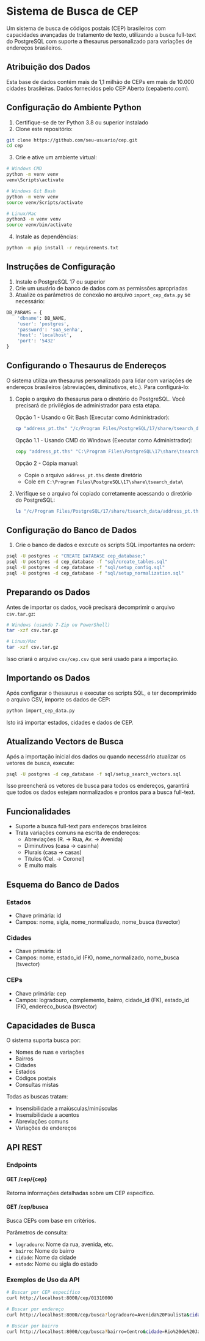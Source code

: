 # Sistema de Busca de CEP

Um sistema de busca de códigos postais (CEP) brasileiros com capacidades avançadas de tratamento de texto, utilizando a busca full-text do PostgreSQL com suporte a thesaurus personalizado para variações de endereços brasileiros.

## Atribuição dos Dados

Esta base de dados contém mais de 1,1 milhão de CEPs em mais de 10.000 cidades brasileiras. Dados fornecidos pelo CEP Aberto (cepaberto.com).

## Configuração do Ambiente Python

1. Certifique-se de ter Python 3.8 ou superior instalado
2. Clone este repositório:
```bash
git clone https://github.com/seu-usuario/cep.git
cd cep
```

3. Crie e ative um ambiente virtual:
```bash
# Windows CMD
python -m venv venv
venv\Scripts\activate

# Windows Git Bash
python -m venv venv
source venv/Scripts/activate

# Linux/Mac
python3 -m venv venv
source venv/bin/activate
```

4. Instale as dependências:
```bash
python -m pip install -r requirements.txt
```

## Instruções de Configuração

1. Instale o PostgreSQL 17 ou superior
2. Crie um usuário de banco de dados com as permissões apropriadas
3. Atualize os parâmetros de conexão no arquivo `import_cep_data.py` se necessário:
```python
DB_PARAMS = {
    'dbname': DB_NAME,
    'user': 'postgres',
    'password': 'sua_senha',
    'host': 'localhost',
    'port': '5432'
}
```

## Configurando o Thesaurus de Endereços

O sistema utiliza um thesaurus personalizado para lidar com variações de endereços brasileiros (abreviações, diminutivos, etc.). Para configurá-lo:

1. Copie o arquivo do thesaurus para o diretório do PostgreSQL. Você precisará de privilégios de administrador para esta etapa.
   
   Opção 1 - Usando o Git Bash (Executar como Administrador):
   ```bash
   cp "address_pt.ths" "/c/Program Files/PostgreSQL/17/share/tsearch_data/"
   ```
   
   Opção 1.1 - Usando CMD do Windows (Executar como Administrador):
   ```cmd
   copy "address_pt.ths" "C:\Program Files\PostgreSQL\17\share\tsearch_data\"
   ```
   
   Opção 2 - Cópia manual:
   - Copie o arquivo `address_pt.ths` deste diretório
   - Cole em `C:\Program Files\PostgreSQL\17\share\tsearch_data\`

2. Verifique se o arquivo foi copiado corretamente acessando o diretório do PostgreSQL:
   ```bash
   ls "/c/Program Files/PostgreSQL/17/share/tsearch_data/address_pt.ths"
   ```

## Configuração do Banco de Dados

1. Crie o banco de dados e execute os scripts SQL importantes na ordem:
```bash
psql -U postgres -c "CREATE DATABASE cep_database;"
psql -U postgres -d cep_database -f "sql/create_tables.sql"
psql -U postgres -d cep_database -f "sql/setup_config.sql"
psql -U postgres -d cep_database -f "sql/setup_normalization.sql"
```

## Preparando os Dados

Antes de importar os dados, você precisará decomprimir o arquivo `csv.tar.gz`:

```bash
# Windows (usando 7-Zip ou PowerShell)
tar -xzf csv.tar.gz

# Linux/Mac
tar -xzf csv.tar.gz
```

Isso criará o arquivo `csv/cep.csv` que será usado para a importação.

## Importando os Dados

Após configurar o thesaurus e executar os scripts SQL, e ter decomprimido o arquivo CSV, importe os dados de CEP:

```bash
python import_cep_data.py
```

Isto irá importar estados, cidades e dados de CEP.

## Atualizando Vectors de Busca

Após a importação inicial dos dados ou quando necessário atualizar os vetores de busca, execute:

```bash
psql -U postgres -d cep_database -f sql/setup_search_vectors.sql
```

Isso preencherá os vetores de busca para todos os endereços, garantirá que todos os dados estejam normalizados e prontos para a busca full-text.


## Funcionalidades

- Suporte a busca full-text para endereços brasileiros
- Trata variações comuns na escrita de endereços:
  - Abreviações (R. → Rua, Av. → Avenida)
  - Diminutivos (casa → casinha)
  - Plurais (casa → casas)
  - Títulos (Cel. → Coronel)
  - E muito mais

## Esquema do Banco de Dados

### Estados
- Chave primária: id
- Campos: nome, sigla, nome_normalizado, nome_busca (tsvector)

### Cidades
- Chave primária: id
- Campos: nome, estado_id (FK), nome_normalizado, nome_busca (tsvector)

### CEPs
- Chave primária: cep
- Campos: logradouro, complemento, bairro, cidade_id (FK), estado_id (FK), endereco_busca (tsvector)

## Capacidades de Busca

O sistema suporta busca por:
- Nomes de ruas e variações
- Bairros
- Cidades
- Estados
- Códigos postais
- Consultas mistas

Todas as buscas tratam:
- Insensibilidade a maiúsculas/minúsculas
- Insensibilidade a acentos
- Abreviações comuns
- Variações de endereços

## API REST

### Endpoints

#### GET /cep/{cep}
Retorna informações detalhadas sobre um CEP específico.

#### GET /cep/busca
Busca CEPs com base em critérios.

Parâmetros de consulta:
- `logradouro`: Nome da rua, avenida, etc.
- `bairro`: Nome do bairro
- `cidade`: Nome da cidade
- `estado`: Nome ou sigla do estado

### Exemplos de Uso da API

```bash
# Buscar por CEP específico
curl http://localhost:8000/cep/01310000

# Buscar por endereço
curl http://localhost:8000/cep/busca?logradouro=Avenida%20Paulista&cidade=São%20Paulo

# Buscar por bairro
curl http://localhost:8000/cep/busca?bairro=Centro&cidade=Rio%20de%20Janeiro
``` 